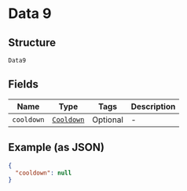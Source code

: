 
# Data 9

## Structure

`Data9`

## Fields

| Name | Type | Tags | Description |
|  --- | --- | --- | --- |
| `cooldown` | [`Cooldown`](../../doc/models/cooldown.md) | Optional | - |

## Example (as JSON)

```json
{
  "cooldown": null
}
```


